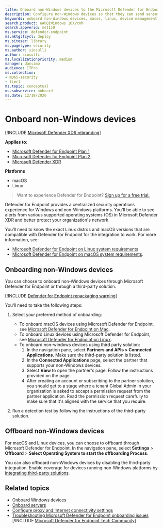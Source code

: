```yaml
---
title: Onboard non-Windows devices to the Microsoft Defender for Endpoint service
description: Configure non-Windows devices so that they can send sensor data to the Microsoft Defender for Endpoint service.
keywords: onboard non-Windows devices, macos, linux, device management, configure Microsoft Defender for Endpoint devices
search.product: eADQiWindows 10XVcnh
search.appverid: met150
ms.service: defender-endpoint
ms.mktglfcycl: deploy
ms.sitesec: library
ms.pagetype: security
ms.author: siosulli
author: siosulli
ms.localizationpriority: medium
manager: dansimp
audience: ITPro
ms.collection: 
- m365-security
- tier1
ms.topic: conceptual
ms.subservice: onboard
ms.date: 12/18/2020
---
```


# Onboard non-Windows devices

[!INCLUDE [Microsoft Defender XDR rebranding](../../includes/microsoft-defender.md)]

**Applies to:**

- [Microsoft Defender for Endpoint Plan 1](https://go.microsoft.com/fwlink/p/?linkid=2154037)
- [Microsoft Defender for Endpoint Plan 2](https://go.microsoft.com/fwlink/p/?linkid=2154037)
- [Microsoft Defender XDR](https://go.microsoft.com/fwlink/?linkid=2118804)

**Platforms**
- macOS
- Linux

> Want to experience Defender for Endpoint? [Sign up for a free trial.](https://signup.microsoft.com/create-account/signup?products=7f379fee-c4f9-4278-b0a1-e4c8c2fcdf7e&ru=https://aka.ms/MDEp2OpenTrial?ocid=docs-wdatp-nonwindows-abovefoldlink)

Defender for Endpoint provides a centralized security operations experience for Windows and non-Windows platforms. You'll be able to see alerts from various supported operating systems (OS) in Microsoft Defender XDR and better protect your organization's network.

You'll need to know the exact Linux distros and macOS versions that are compatible with Defender for Endpoint for the integration to work. For more information, see:

- [Microsoft Defender for Endpoint on Linux system requirements](microsoft-defender-endpoint-linux.md#system-requirements)
- [Microsoft Defender for Endpoint on macOS system requirements](microsoft-defender-endpoint-mac.md#system-requirements).

## Onboarding non-Windows devices

You can choose to onboard non-Windows devices through Microsoft Defender for Endpoint or through a third-party solution.

[!INCLUDE [Defender for Endpoint repackaging warning](../../includes/repackaging-warning.md)]

You'll need to take the following steps:

1. Select your preferred method of onboarding:
   - To onboard macOS devices using Microsoft Defender for Endpoint, see [Microsoft Defender for Endpoint on Mac](/microsoft-365/security/defender-endpoint/microsoft-defender-endpoint-mac).
   - To onboard Linux devices using Microsoft Defender for Endpoint, see [Microsoft Defender for Endpoint on Linux](/microsoft-365/security/defender-endpoint/microsoft-defender-endpoint-linux).
   - To onboard non-windows devices using third party solution:
     1. In the navigation pane, select **Partners and APIs > Connected Applications**. Make sure the third-party solution is listed.
     2. In the **Connected Applications** page, select the partner that supports your non-Windows devices.
     3. Select **View** to open the partner's page. Follow the instructions provided on the page.
     4. After creating an account or subscribing to the partner solution, you should get to a stage where a tenant Global Admin in your organization is asked to accept a permission request from the partner application. Read the permission request carefully to make sure that it's aligned with the service that you require.

2. Run a detection test by following the instructions of the third-party solution.

## Offboard non-Windows devices

For macOS and Linux devices, you can choose to offboard through Microsoft Defender for Endpoint. In the navigation pane, select **Settings** \> **Offboard** \> **Select Operating System to start the offboarding Process**.

You can also offboard non-Windows devices by disabling the third-party integration. Enable coverage for devices running non-Windows platforms by [integrating third-party solutions](https://security.microsoft.com/interoperability/partners).

## Related topics

- [Onboard Windows devices](configure-endpoints.md)
- [Onboard servers](configure-server-endpoints.md)
- [Configure proxy and Internet connectivity settings](configure-proxy-internet.md)
- [Troubleshooting Microsoft Defender for Endpoint onboarding issues](troubleshoot-onboarding.md)
[!INCLUDE [Microsoft Defender for Endpoint Tech Community](../../includes/defender-mde-techcommunity.md)]
